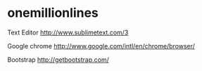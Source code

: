# onemillionlines

Text Editor
http://www.sublimetext.com/3

Google chrome
http://www.google.com/intl/en/chrome/browser/

Bootstrap
http://getbootstrap.com/
